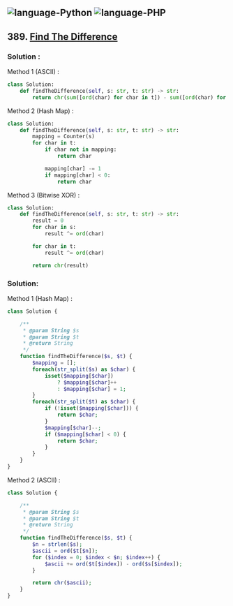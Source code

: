 ![language-Python](https://img.shields.io/badge/%20-Python-ffd43b?style=for-the-badge&logo=PYTHON)
![language-PHP](https://img.shields.io/badge/%20-PHP-acb1f9?style=for-the-badge&logo=PHP)
---

## 389. [Find The Difference](https://leetcode.com/problems/find-the-difference)

### Solution :

Method 1 (ASCII) :
```python
class Solution:
    def findTheDifference(self, s: str, t: str) -> str:
        return chr(sum([ord(char) for char in t]) - sum([ord(char) for char in s]))
```

Method 2 (Hash Map) :
```python
class Solution:
    def findTheDifference(self, s: str, t: str) -> str:
        mapping = Counter(s)
        for char in t:
            if char not in mapping:
                return char

            mapping[char] -= 1
            if mapping[char] < 0:
                return char
```

Method 3 (Bitwise XOR) :
```python
class Solution:
    def findTheDifference(self, s: str, t: str) -> str:
        result = 0
        for char in s:
            result ^= ord(char)

        for char in t:
            result ^= ord(char)

        return chr(result)
```

### Solution:

Method 1 (Hash Map) :
```php
class Solution {

    /**
     * @param String $s
     * @param String $t
     * @return String
     */
    function findTheDifference($s, $t) {
        $mapping = [];
        foreach(str_split($s) as $char) {
            isset($mapping[$char])
                ? $mapping[$char]++
                : $mapping[$char] = 1;
        }
        foreach(str_split($t) as $char) {
            if (!isset($mapping[$char])) {
                return $char;
            }
            $mapping[$char]--;
            if ($mapping[$char] < 0) {
                return $char;
            }
        }
    }
}
```

Method 2 (ASCII) :
```php
class Solution {

    /**
     * @param String $s
     * @param String $t
     * @return String
     */
    function findTheDifference($s, $t) {
        $n = strlen($s);
        $ascii = ord($t[$n]);
        for ($index = 0; $index < $n; $index++) {
            $ascii += ord($t[$index]) - ord($s[$index]);
        }

        return chr($ascii);
    }
}
```
